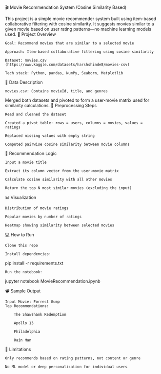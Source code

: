 🎬 Movie Recommendation System (Cosine Similarity Based)

This project is a simple movie recommender system built using item-based collaborative filtering with cosine similarity. It suggests movies similar to a given movie based on user rating patterns—no machine learning models used.
🚀 Project Overview

    Goal: Recommend movies that are similar to a selected movie

    Approach: Item-based collaborative filtering using cosine similarity

    Dataset: movies.csv (https://www.kaggle.com/datasets/harshshinde8/movies-csv)

    Tech stack: Python, pandas, NumPy, Seaborn, Matplotlib

🧬 Data Description

    movies.csv: Contains movieId, title, and genres

Merged both datasets and pivoted to form a user-movie matrix used for similarity calculations.
🧹 Preprocessing Steps

    Read and cleaned the dataset

    Created a pivot table: rows = users, columns = movies, values = ratings

    Replaced missing values with empty string

    Computed pairwise cosine similarity between movie columns

🤖 Recommendation Logic

    Input a movie title

    Extract its column vector from the user-movie matrix

    Calculate cosine similarity with all other movies

    Return the top N most similar movies (excluding the input)
    
📊 Visualization

    Distribution of movie ratings

    Popular movies by number of ratings

    Heatmap showing similarity between selected movies

💻 How to Run

    Clone this repo

    Install dependencies:

pip install -r requirements.txt

    Run the notebook:

jupyter notebook MovieRecommendation.ipynb

📽️ Sample Output

    Input Movie: Forrest Gump 
    Top Recommendations:

        The Shawshank Redemption 

        Apollo 13 

        Philadelphia 

        Rain Man 

🧠 Limitations

    Only recommends based on rating patterns, not content or genre

    No ML model or deep personalization for individual users
